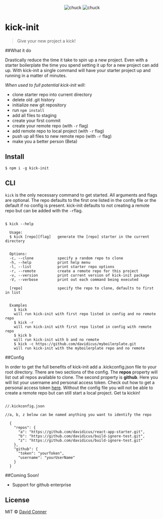 
<div align="center">

![chuck](https://s3-us-west-2.amazonaws.com/s.cdpn.io/65463/chuck.png)   ![chuck](https://s3-us-west-2.amazonaws.com/s.cdpn.io/65463/chuck.png)


</div>

# kick-init

> Give your new project a kick!


##What it do

Drastically reduce the time it take to spin up a new project. Even with a starter boilerplate the time you spend setting it up for a new project can add up. With kick-init a single command will have your starter project up and running in a matter of minutes.

*When used to full potential kick-init will:*
- clone starter repo into current directory
- delete old .git history
- initialize new git repository
- run `npm install`
- add all files to staging
- create your first commit
- create your remote repo (with `-r` flag)
- add remote repo to local project (with `-r` flag)
- push up all files to new remote repo (with `-r` flag)
- make you a better person (Beta)


## Install

```
$ npm i -g kick-init
```


## CLI

`kick` is the only necessary command to get started. All arguments and flags are optional. The repo defaults to the first one listed in the config file or the default if no config is present. kick-init defaults to not creating a remote repo but can be added with the `-r`flag.

```

$ kick --help

  Usage:
  $ kick [repo][flag]   generate the [repo] starter in the current directory


  Options:
  -c, --clone           specify a random repo to clone
  -h, --help            print help menu
  -l, --list            print starter repo options
  -r, --remote          create a remote repo for this project
  -v, --version         print current version of kick-init package
  -V, --verbose         print out each command being executed

  [repo]                specify the repo to clone, defaults to first in list


  Examples
    $ kick
    will run kick-init with first repo listed in config and no remote repo
    $ kick -r
    will run kick-init with first repo listed in config with remote repo
    $ kick b
    will run kick-init with b and no remote
    $ kick -c https://github.com/davidicus/myboilerplate.git
    will run kick-init with the myboilerplate repo and no remote

```

##Config

In order to get the full benefits of kick-init add a .kickconfig.json file to your root directory. There are two sections of the config. The **repos** property will list out all repos available to clone. The second property is **github**. Here you will list your username and personal access token. Check out how to get a personal access token [here](https://help.github.com/articles/creating-a-personal-access-token-for-the-command-line/). Without the config file you will not be able to create a remote repo but can still start a local project. Get ta kickin!

```

//.kickconfig.json

//a, b, z below can be named anything you want to identify the repo

  {
    "repos": {
      "a": "https://github.com/davidicus/react-app-starter.git",
      "b": "https://github.com/davidicus/build-ignore-test.git",
      "z": "https://github.com/davidicus/build-ignore-test.git"
    },
    "github": {
      "token": "yourToken",
      "username": "yourUserName"
    }
  }

```

##Coming Soon!
- Support for github enterprise


## License

MIT © [David Conner](http://david-conner.com)
